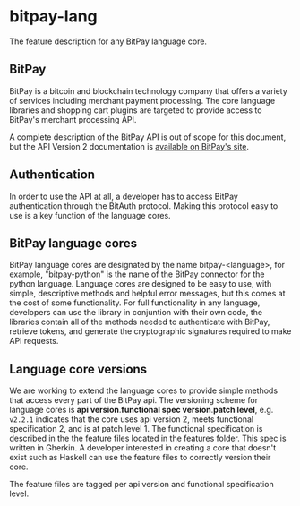 # bitpay-lang

The feature description for any BitPay language core.

## BitPay

BitPay is a bitcoin and blockchain technology company that offers a variety of services including merchant payment processing. The core language libraries and shopping cart plugins are targeted to provide access to BitPay's merchant processing API.

A complete description of the BitPay API is out of scope for this document, but the API Version 2 documentation is [available on BitPay's site](https://bitpay.com/api).

## Authentication

In order to use the API at all, a developer has to access BitPay authentication through the BitAuth protocol. Making this protocol easy to use is a key function of the language cores.

## BitPay language cores

BitPay language cores are designated by the name bitpay-\<language\>, for example, "bitpay-python" is the name of the BitPay connector for the python language. Language cores are designed to be easy to use, with simple, descriptive methods and helpful error messages, but this comes at the cost of some functionality. For full functionality in any language, developers can use the library in conjuntion with their own code, the libraries contain all of the methods needed to authenticate with BitPay, retrieve tokens, and generate the cryptographic signatures required to make API requests.

## Language core versions

We are working to extend the language cores to provide simple methods that access every part of the BitPay api. The versioning scheme for language cores is **api version**.**functional spec version**.**patch level**, e.g. `v2.2.1` indicates that the core uses api version 2, meets functional specification 2, and is at patch level 1. The functional specification is described in the the feature files located in the features folder. This spec is written in Gherkin. A developer interested in creating a core that doesn't exist such as Haskell can use the feature files to correctly version their core.

The feature files are tagged per api version and functional specification level.
